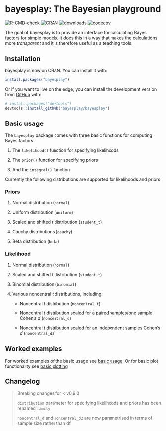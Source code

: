 
<!-- README.md is generated from README.Rmd. Please edit that file -->

# bayesplay: The Bayesian playground

<!-- badges: start -->

![R-CMD-check](https://github.com/bayesplay/bayesplay/workflows/R-CMD-check/badge.svg)
![CRAN](https://www.r-pkg.org/badges/version-ago/bayesplay)
![downloads](https://cranlogs.r-pkg.org/badges/grand-total/bayesplay)
[![codecov](https://codecov.io/gh/bayesplay/bayesplay/branch/main/graph/badge.svg)](https://app.codecov.io/gh/bayesplay/bayesplay)
<!-- badges: end -->

The goal of bayesplay is to provide an interface for calculating Bayes
factors for simple models. It does this in a way that makes the
calculations more *transparent* and it is therefore useful as a teaching
tools.

## Installation

bayesplay is now on CRAN. You can install it with:

``` r
install.packages("bayesplay")
```

Or if you want to live on the edge, you can install the development
version from [GitHub](https://github.com/) with:

``` r
# install.packages("devtools")
devtools::install_github("bayesplay/bayesplay")
```

## Basic usage

The `bayesplay` package comes with three basic functions for computing
Bayes factors.

1.  The `likelihood()` function for specifying likelihoods

2.  The `prior()` function for specifying priors

3.  And the `integral()` function

Currently the following distributions are supported for likelihoods and
priors

### Priors

1.  Normal distribution (`normal`)

2.  Uniform distribution (`uniform`)

3.  Scaled and shifted *t* distribution (`student_t`)

4.  Cauchy distributions (`cauchy`)

5.  Beta distribution (`beta`)

### Likelihood

1.  Normal distribution (`normal`)

2.  Scaled and shifted *t* distribution (`student_t`)

3.  Binomial distribution (`binomial`)

4.  Various noncentral *t* distributions, including:

    - Noncentral *t* distribution (`noncentral_t`)

    - Noncentral *t* distribution scaled for a paired samples/one sample
      Cohen’s *d* (`noncentral_d`)

    - Noncentral *t* distribution scaled for an independent samples
      Cohen’s *d* (`noncentral_d2`)

## Worked examples

For worked examples of the basic usage see [basic
usage](https://bayesplay.github.io/bayesplay/articles/basic.html). Or
for basic plot functionality see [basic
plotting](https://bayesplay.github.io/bayesplay/articles/plots.html)

## Changelog

> Breaking changes for \< v0.9.0
>
> `distribution` parameter for specifying likelihoods and priors has
> been renamed `family`
>
> `noncentral_d` and `noncentral_d2` are now parametrised in terms of
> sample size rather than df

